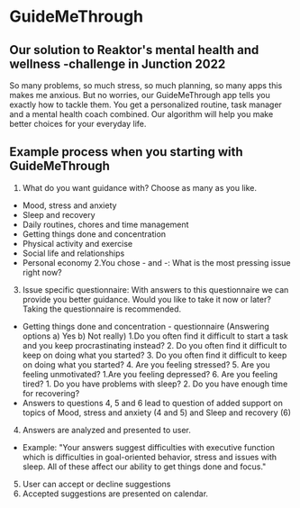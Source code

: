 # GuideMeThrough

## Our solution to Reaktor's mental health and wellness -challenge in Junction 2022

So many problems, so much stress, so much planning, so many apps this makes me anxious. But no worries, our GuideMeThrough app tells you exactly how to tackle them. You get a personalized routine, task manager and a mental health coach combined. Our algorithm will help you make better choices for your everyday life.

## Example process when you starting with GuideMeThrough 

1. What do you want guidance with? Choose as many as you like.
  - Mood, stress and anxiety
  - Sleep and recovery
  - Daily routines, chores and time management
  - Getting things done and concentration
  - Physical activity and exercise
  - Social life and relationships
  - Personal economy
2.You chose - and -: What is the most pressing issue right now?
3. Issue specific questionnaire: With answers to this questionnaire we can provide you better guidance. Would you like to take it now or later? Taking the questionnaire is recommended.
  - Getting things done and concentration - questionnaire (Answering options a) Yes b) Not really)
      1.Do you often find it difficult to start a task and you keep procrastinating instead?
      2. Do you often find it difficult to keep on doing what you started?
      3. Do you often find it difficult to keep on doing what you started?
      4. Are you feeling stressed?
      5. Are you feeling unmotivated?
        1.Are you feeling depressed?
      6. Are you feeling tired?
        1. Do you have problems with sleep?
        2. Do you have enough time for recovering?
  - Answers to questions 4, 5 and 6 lead to question of added support on topics of Mood, stress and anxiety (4 and 5) and Sleep and recovery (6) 
4. Answers are analyzed and presented to user. 
  - Example: "Your answers suggest difficulties with executive function which is difficulties in goal-oriented behavior, stress and issues with sleep. All of these affect our ability to get things done and focus."
5. User can accept or decline suggestions 
6. Accepted suggestions are presented on calendar.


